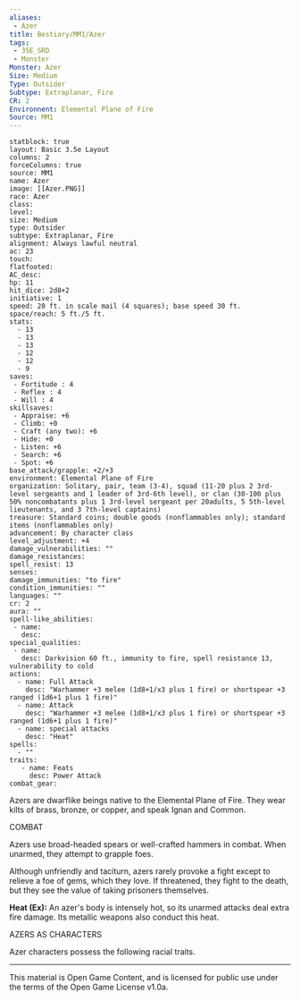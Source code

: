 ```yaml
---
aliases:
 - Azer
title: Bestiary/MM1/Azer
tags: 
 - 35E_SRD
 - Monster
Monster: Azer
Size: Medium
Type: Outsider
Subtype: Extraplanar, Fire
CR: 2
Environnent: Elemental Plane of Fire
Source: MM1
---
```


```statblock
statblock: true
layout: Basic 3.5e Layout
columns: 2
forceColumns: true
source: MM1 
name: Azer
image: [[Azer.PNG]]
race: Azer
class: 
level: 
size: Medium
type: Outsider
subtype: Extraplanar, Fire
alignment: Always lawful neutral
ac: 23
touch: 
flatfooted: 
AC_desc: 
hp: 11
hit_dice: 2d8+2
initiative: 1
speed: 20 ft. in scale mail (4 squares); base speed 30 ft.
space/reach: 5 ft./5 ft.
stats:
  - 13
  - 13
  - 13
  - 12
  - 12
  - 9
saves:
 - Fortitude : 4
 - Reflex : 4
 - Will : 4
skillsaves:
 - Appraise: +6
 - Climb: +0
 - Craft (any two): +6
 - Hide: +0
 - Listen: +6
 - Search: +6
 - Spot: +6
base_attack/grapple: +2/+3
environment: Elemental Plane of Fire
organization: Solitary, pair, team (3-4), squad (11-20 plus 2 3rd-level sergeants and 1 leader of 3rd-6th level), or clan (30-100 plus 50% noncombatants plus 1 3rd-level sergeant per 20adults, 5 5th-level lieutenants, and 3 7th-level captains)
treasure: Standard coins; double goods (nonflammables only); standard items (nonflammables only)
advancement: By character class
level_adjustment: +4
damage_vulnerabilities: ""
damage_resistances: 
spell_resist: 13
senses: 
damage_immunities: "to fire"
condition_immunities: ""
languages: ""
cr: 2
aura: ""
spell-like_abilities:
 - name: 
   desc: 
special_qualities:
 - name:
   desc: Darkvision 60 ft., immunity to fire, spell resistance 13, vulnerability to cold
actions:
  - name: Full Attack
    desc: "Warhammer +3 melee (1d8+1/x3 plus 1 fire) or shortspear +3 ranged (1d6+1 plus 1 fire)"
  - name: Attack
    desc: "Warhammer +3 melee (1d8+1/x3 plus 1 fire) or shortspear +3 ranged (1d6+1 plus 1 fire)"
  - name: special attacks
    desc: "Heat"
spells:
  - ""
traits:
   - name: Feats
     desc: Power Attack
combat_gear:  
```


Azers are dwarflike beings native to the Elemental Plane of Fire. They wear kilts of brass, bronze, or copper, and speak Ignan and Common.

COMBAT

Azers use broad-headed spears or well-crafted hammers in combat. When unarmed, they attempt to grapple foes.

Although unfriendly and taciturn, azers rarely provoke a fight except to relieve a foe of gems, which they love. If threatened, they fight to the death, but they see the value of taking prisoners themselves.


**Heat (Ex):** An azer's body is intensely hot, so its unarmed attacks deal extra fire damage. Its metallic weapons also conduct this heat.

AZERS AS CHARACTERS

Azer characters possess the following racial traits.

---

This material is Open Game Content, and is licensed for public use under the terms of the Open Game License v1.0a.
